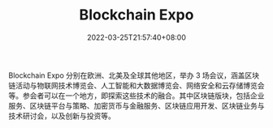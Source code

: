 ﻿---
weight: 
title: "Blockchain Expo"
description: "Blockchain Expo 分别在欧洲、北美及全球其他地区，举办 3 场会议，涵盖区块链活动与物联网技术博览会、人工智能和大数据博览会、网络安全和云存储博览会等"
date: 2022-03-25T21:57:40+08:00
lastmod: 2022-03-25T16:45:40+08:00
draft: false
authors: ["Metabd"]
featuredImage: "blockchain-expo.jpg"
link: ""
tags: ["元宇宙社区","Blockchain Expo"]
categories: ["navigation"]
navigation: ["元宇宙社区"]
lightgallery: true
toc: true
pinned: false
recommend: false
recommend1: false
---
Blockchain Expo 分别在欧洲、北美及全球其他地区，举办 3 场会议，涵盖区块链活动与物联网技术博览会、人工智能和大数据博览会、网络安全和云存储博览会等。参会者可以在一个地方，即探索这些技术的融合。其中区块链版块，包括企业服务、区块链平台与策略、加密货币与金融服务、区块链应用开发、区块链业务与技术研讨会，以及创新与投资等。
